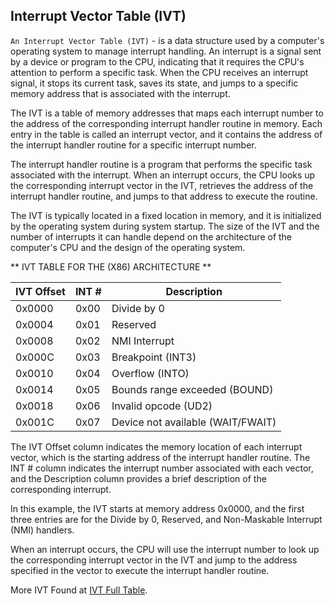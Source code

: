 ## Interrupt Vector Table (IVT)

`An Interrupt Vector Table (IVT)` - is a data structure used by a computer's operating system to manage interrupt handling. An interrupt is a signal sent by a device or program to the CPU, indicating that it requires the CPU's attention to perform a specific task. When the CPU receives an interrupt signal, it stops its current task, saves its state, and jumps to a specific memory address that is associated with the interrupt.

The IVT is a table of memory addresses that maps each interrupt number to the address of the corresponding interrupt handler routine in memory. Each entry in the table is called an interrupt vector, and it contains the address of the interrupt handler routine for a specific interrupt number.

The interrupt handler routine is a program that performs the specific task associated with the interrupt. When an interrupt occurs, the CPU looks up the corresponding interrupt vector in the IVT, retrieves the address of the interrupt handler routine, and jumps to that address to execute the routine.

The IVT is typically located in a fixed location in memory, and it is initialized by the operating system during system startup. The size of the IVT and the number of interrupts it can handle depend on the architecture of the computer's CPU and the design of the operating system.

** IVT TABLE FOR THE (X86) ARCHITECTURE **

IVT Offset | INT #     | Description
-----------|-----------|------------------------------
0x0000     | 0x00      | Divide by 0
0x0004     | 0x01      | Reserved
0x0008     | 0x02      | NMI Interrupt
0x000C     | 0x03      | Breakpoint (INT3)
0x0010     | 0x04      | Overflow (INTO)
0x0014     | 0x05      | Bounds range exceeded (BOUND)
0x0018     | 0x06      | Invalid opcode (UD2)
0x001C     | 0x07      | Device not available (WAIT/FWAIT)

The IVT Offset column indicates the memory location of each interrupt vector, which is the starting address of the interrupt handler routine. The INT # column indicates the interrupt number associated with each vector, and the Description column provides a brief description of the corresponding interrupt.

In this example, the IVT starts at memory address 0x0000, and the first three entries are for the Divide by 0, Reserved, and Non-Maskable Interrupt (NMI) handlers.

When an interrupt occurs, the CPU will use the interrupt number to look up the corresponding interrupt vector in the IVT and jump to the address specified in the vector to execute the interrupt handler routine.

More IVT Found at [IVT Full Table](https://wiki.osdev.org/Interrupt_Vector_Table#:~:text=On%20the%20x86%20architecture%2C%20the,4%20bytes%20for%20each%20interrupt).

